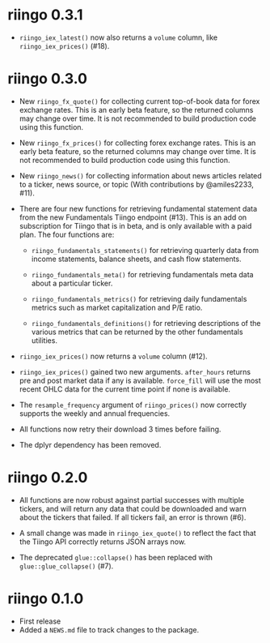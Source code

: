 # riingo 0.3.1

* `riingo_iex_latest()` now also returns a `volume` column, like
  `riingo_iex_prices()` (#18).

# riingo 0.3.0

* New `riingo_fx_quote()` for collecting current top-of-book data for forex
  exchange rates. This is an early beta feature, so the returned columns may
  change over time. It is not recommended to build production code using this
  function.

* New `riingo_fx_prices()` for collecting forex exchange rates. This is an
  early beta feature, so the returned columns may change over time. It is
  not recommended to build production code using this function.

* New `riingo_news()` for collecting information about news articles related
  to a ticker, news source, or topic (With contributions by @amiles2233, #11).

* There are four new functions for retrieving fundamental statement data from
  the new Fundamentals Tiingo endpoint (#13). This is an add on subscription for
  Tiingo that is in beta, and is only available with a paid plan. The four
  functions are:
  
  * `riingo_fundamentals_statements()` for retrieving quarterly data from
    income statements, balance sheets, and cash flow statements.
    
  * `riingo_fundamentals_meta()` for retrieving fundamentals meta data about
    a particular ticker.
    
  * `riingo_fundamentals_metrics()` for retrieving daily fundamentals metrics
    such as market capitalization and P/E ratio.
    
  * `riingo_fundamentals_definitions()` for retrieving descriptions of the
    various metrics that can be returned by the other fundamentals utilities.

* `riingo_iex_prices()` now returns a `volume` column (#12).

* `riingo_iex_prices()` gained two new arguments. `after_hours` returns pre
  and post market data if any is available. `force_fill` will use the most
  recent OHLC data for the current time point if none is available.

* The `resample_frequency` argument of `riingo_prices()` now correctly supports
  the weekly and annual frequencies.

* All functions now retry their download 3 times before failing.

* The dplyr dependency has been removed.

# riingo 0.2.0

* All functions are now robust against partial successes with multiple tickers, 
and will return any data that could be downloaded and warn about the tickers
that failed. If all tickers fail, an error is thrown (#6).

* A small change was made in `riingo_iex_quote()` to reflect the fact that the 
Tiingo API correctly returns JSON arrays now. 

* The deprecated `glue::collapse()` has been replaced 
with `glue::glue_collapse()` (#7).

# riingo 0.1.0

* First release
* Added a `NEWS.md` file to track changes to the package.
